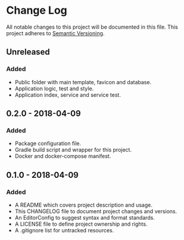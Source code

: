 # Change Log

All notable changes to this project will be documented in this file. This
project adheres to [Semantic Versioning](http://semver.org).

## Unreleased

### Added

  - Public folder with main template, favicon and database.
  - Application logic, test and style.
  - Application index, service and service test.

## 0.2.0 - 2018-04-09

### Added

  - Package configuration file.
  - Gradle build script and wrapper for this project.
  - Docker and docker-compose manifest.

## 0.1.0 - 2018-04-09

### Added

  - A README which covers project description and usage.
  - This CHANGELOG file to document project changes and versions.
  - An EditorConfig to suggest syntax and format standards.
  - A LICENSE file to define project ownership and rights.
  - A .gitignore list for untracked resources.
